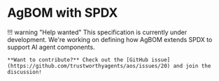 # AgBOM with SPDX

!!! warning "Help wanted"
    This specification is currently under development. We're working on defining how AgBOM extends SPDX to support AI agent components.
    
    **Want to contribute?** Check out the [GitHub issue](https://github.com/trustworthyagents/aos/issues/20) and join the discussion!
